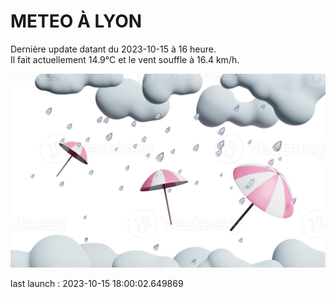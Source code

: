 # METEO À LYON

Dernière update datant du 2023-10-15 à 16 heure.  
Il fait actuellement 14.9°C et le vent souffle à 16.4 km/h.      

![](./.github/rain.png)

last launch : 2023-10-15 18:00:02.649869
